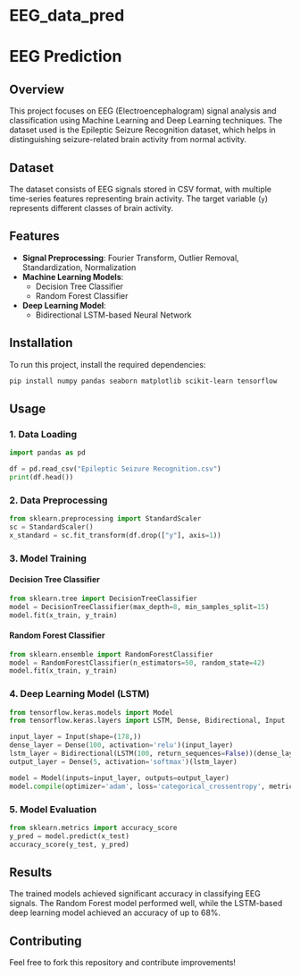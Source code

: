 # EEG_data_pred

# EEG Prediction

## Overview
This project focuses on EEG (Electroencephalogram) signal analysis and classification using Machine Learning and Deep Learning techniques. The dataset used is the Epileptic Seizure Recognition dataset, which helps in distinguishing seizure-related brain activity from normal activity.

## Dataset
The dataset consists of EEG signals stored in CSV format, with multiple time-series features representing brain activity. The target variable (`y`) represents different classes of brain activity.

## Features
- **Signal Preprocessing**: Fourier Transform, Outlier Removal, Standardization, Normalization
- **Machine Learning Models**:
  - Decision Tree Classifier
  - Random Forest Classifier
- **Deep Learning Model**:
  - Bidirectional LSTM-based Neural Network

## Installation
To run this project, install the required dependencies:
```bash
pip install numpy pandas seaborn matplotlib scikit-learn tensorflow
```

## Usage
### 1. Data Loading
```python
import pandas as pd

df = pd.read_csv("Epileptic Seizure Recognition.csv")
print(df.head())
```

### 2. Data Preprocessing
```python
from sklearn.preprocessing import StandardScaler
sc = StandardScaler()
x_standard = sc.fit_transform(df.drop(["y"], axis=1))
```

### 3. Model Training
#### Decision Tree Classifier
```python
from sklearn.tree import DecisionTreeClassifier
model = DecisionTreeClassifier(max_depth=8, min_samples_split=15)
model.fit(x_train, y_train)
```
#### Random Forest Classifier
```python
from sklearn.ensemble import RandomForestClassifier
model = RandomForestClassifier(n_estimators=50, random_state=42)
model.fit(x_train, y_train)
```

### 4. Deep Learning Model (LSTM)
```python
from tensorflow.keras.models import Model
from tensorflow.keras.layers import LSTM, Dense, Bidirectional, Input

input_layer = Input(shape=(178,))
dense_layer = Dense(100, activation='relu')(input_layer)
lstm_layer = Bidirectional(LSTM(100, return_sequences=False))(dense_layer)
output_layer = Dense(5, activation='softmax')(lstm_layer)

model = Model(inputs=input_layer, outputs=output_layer)
model.compile(optimizer='adam', loss='categorical_crossentropy', metrics=['accuracy'])
```

### 5. Model Evaluation
```python
from sklearn.metrics import accuracy_score
y_pred = model.predict(x_test)
accuracy_score(y_test, y_pred)
```

## Results
The trained models achieved significant accuracy in classifying EEG signals. The Random Forest model performed well, while the LSTM-based deep learning model achieved an accuracy of up to 68%.

## Contributing
Feel free to fork this repository and contribute improvements!


